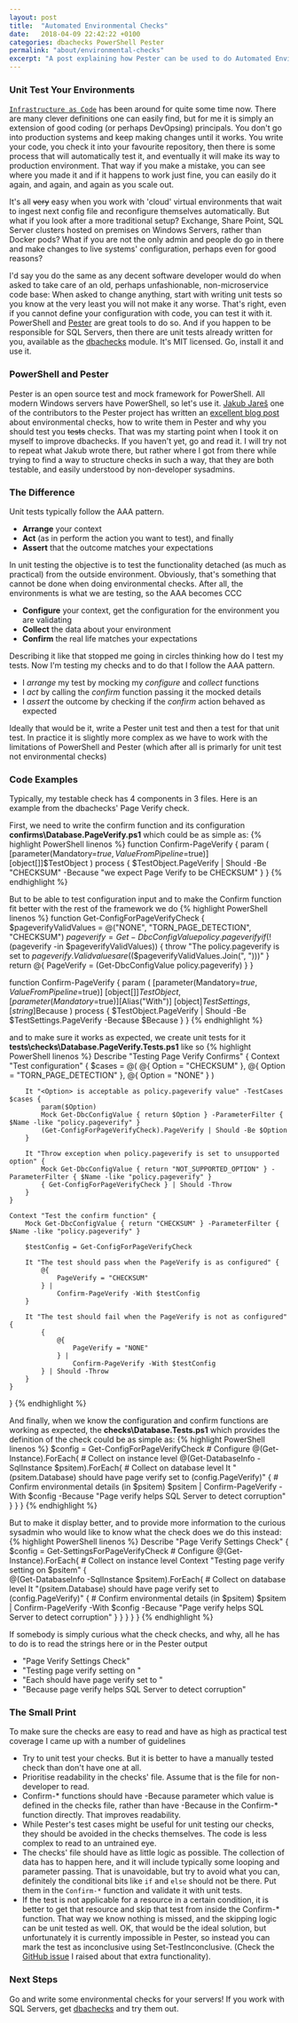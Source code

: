 ```yaml
---
layout: post
title:  "Automated Environmental Checks"
date:   2018-04-09 22:42:22 +0100
categories: dbachecks PowerShell Pester
permalink: "about/environmental-checks"
excerpt: "A post explaining how Pester can be used to do Automated Environmental Checks, and how to unit test your checks."
---
```


### Unit Test Your Environments

[`Infrastructure as Code`](https://en.wikipedia.org/wiki/Infrastructure_as_Code) has been around for quite some time now. There are many clever definitions one can easily find, but for me it is simply an extension of good coding (or perhaps DevOpsing) principals. You don't go into production systems and keep making changes until it works. You write your code, you check it into your favourite repository, then there is some process that will automatically test it, and eventually it will make its way to production environment. That way if you make a mistake, you can see where you made it and if it happens to work just fine, you can easily do it again, and again, and again as you scale out. 

It's all ~~very~~ easy when you work with 'cloud' virtual environments that wait to ingest next config file and reconfigure themselves automatically. But what if you look after a more traditional setup? Exchange, Share Point, SQL Server clusters hosted on premises on Windows Servers, rather than Docker pods? What if you are not the only admin and people do go in there and make changes to live systems' configuration, perhaps even for good reasons? 

I'd say you do the same as any decent software developer would do when asked to take care of an old, perhaps unfashionable, non-microservice code base: When asked to change anything, start with writing unit tests so you know at the very least you will not make it any worse. That's right, even if you cannot define your configuration with code, you can test it with it. PowerShell and [Pester](https://github.com/pester/Pester) are great tools to do so. And if you happen to be responsible for SQL Servers, then there are unit tests already written for you, available as the [dbachecks](https://dbachecks.io) module. It's MIT licensed. Go, install it and use it. 

### PowerShell and Pester

Pester is an open source test and mock framework for PowerShell. All modern Windows servers have PowerShell, so let's use it. [Jakub Jareš](http://jakubjares.com) one of the contributors to the Pester project has written an [excellent blog post](http://jakubjares.com/2017/12/07/testing-your-environment-tests/) about environmental checks, how to write them in Pester and why you should test you ~~tests~~ checks. That was my starting point when I took it on myself to improve dbachecks. If you haven't yet, go and read it. I will try not to repeat what Jakub wrote there, but rather where I got from there while trying to find a way to structure checks in such a way, that they are both testable, and easily understood by non-developer sysadmins. 

### The Difference 

Unit tests typically follow the AAA pattern. 
* **Arrange** your context
* **Act** (as in perform the action you want to test), and finally 
* **Assert** that the outcome matches your expectations

In unit testing the objective is to test the functionality detached (as much as practical) from the outside environment. Obviously, that's something that cannot be done when doing environmental checks. After all, the environments is what we are testing, so the AAA becomes CCC
* **Configure** your context, get the configuration for the environment you are validating
* **Collect** the data about your environment
* **Confirm** the real life matches your expectations

Describing it like that stopped me going in circles thinking how do I test my tests. Now I'm testing my checks and to do that I follow the AAA pattern. 
* I *arrange* my test by mocking my *configure* and *collect* functions
* I *act* by calling the *confirm* function passing it the mocked details
* I *assert* the outcome by checking if the *confirm* action behaved as expected

Ideally that would be it, write a Pester unit test and then a test for that unit test. In practice it is slightly more complex as we have to work with the limitations of PowerShell and Pester (which after all is primarly for unit test not environmental checks)

### Code Examples

Typically, my testable check has 4 components in 3 files. Here is an example from the dbachecks' Page Verify check.

First, we need to write the confirm function and its configuration 
**confirms\Database.PageVerify.ps1** which could be as simple as:
{% highlight PowerShell linenos %}
function Confirm-PageVerify {
    param (
        [parameter(Mandatory=$true,ValueFromPipeline=$true)]
        [object[]]$TestObject
    )
    process {
        $TestObject.PageVerify | Should -Be "CHECKSUM" -Because "we expect Page Verify to be CHECKSUM"
    }
}
{% endhighlight %}

But to be able to test configuration input and to make the Confirm function fit better with the rest of the framework we do
{% highlight PowerShell linenos %}
function Get-ConfigForPageVerifyCheck {
    $pageverifyValidValues = @("NONE", "TORN_PAGE_DETECTION", "CHECKSUM")
    $pageverify = Get-DbcConfigValue policy.pageverify
    if (!($pageverify -in $pageverifyValidValues)) {
        throw "The policy.pageverify is set to $pageverify. Valid values are ($($pageverifyValidValues.Join(", ")))"
    }
    return @{
        PageVerify = (Get-DbcConfigValue policy.pageverify)
    }
}

function Confirm-PageVerify {
    param (
        [parameter(Mandatory=$true,ValueFromPipeline=$true)]
        [object[]]$TestObject, 
        [parameter(Mandatory=$true)][Alias("With")]
        [object]$TestSettings,
        [string]$Because
    )
    process {
        $TestObject.PageVerify | Should -Be $TestSettings.PageVerify -Because $Because
    }
}
{% endhighlight %}

and to make sure it works as expected, we create unit tests for it 
**tests\checks\Database.PageVerify.Tests.ps1** like so
{% highlight PowerShell linenos %}
Describe "Testing Page Verify Confirms" {
    Context "Test configuration" {
        $cases = @(
            @{ Option = "CHECKSUM" },
            @{ Option = "TORN_PAGE_DETECTION" },
            @{ Option = "NONE" }
        )

        It "<Option> is acceptable as policy.pageverify value" -TestCases $cases {
            param($Option) 
            Mock Get-DbcConfigValue { return $Option } -ParameterFilter { $Name -like "policy.pageverify" }
            (Get-ConfigForPageVerifyCheck).PageVerify | Should -Be $Option
        }
        
        It "Throw exception when policy.pageverify is set to unsupported option" {
            Mock Get-DbcConfigValue { return "NOT_SUPPORTED_OPTION" } -ParameterFilter { $Name -like "policy.pageverify" }
            { Get-ConfigForPageVerifyCheck } | Should -Throw 
        }
    }

    Context "Test the confirm function" {
        Mock Get-DbcConfigValue { return "CHECKSUM" } -ParameterFilter { $Name -like "policy.pageverify" }

        $testConfig = Get-ConfigForPageVerifyCheck 

        It "The test should pass when the PageVerify is as configured" {
            @{
                PageVerify = "CHECKSUM"
            } | 
                Confirm-PageVerify -With $testConfig 
        }

        It "The test should fail when the PageVerify is not as configured" {
            {
                @{
                    PageVerify = "NONE"
                } | 
                    Confirm-PageVerify -With $testConfig
            } | Should -Throw 
        }
    }
}
{% endhighlight %}

And finally, when we know the configuration and confirm functions are working as expected, the **checks\Database.Tests.ps1** which provides the definition of the check could be as simple as:
{% highlight PowerShell linenos %}
$config = Get-ConfigForPageVerifyCheck                  # Configure
@(Get-Instance).ForEach{                                # Collect on instance level
    @(Get-DatabaseInfo -SqlInstance $psitem).ForEach{   # Collect on database level
        It "$($psitem.Database) should have page verify set to $($config.PageVerify)" {
            # Confirm environmental details (in $psitem)
            $psitem | Confirm-PageVerify -With $config -Because "Page verify helps SQL Server to detect corruption"
        }
    }
}
{% endhighlight %}

But to make it display better, and to provide more information to the curious sysadmin who would like to know what the check does we do this instead:
{% highlight PowerShell linenos %}
Describe "Page Verify Settings Check" {
    $config = Get-SettingsForPageVerifyCheck                    # Configure
    @(Get-Instance).ForEach{                                    # Collect on instance level
        Context "Testing page verify setting on $psitem" {          
            @(Get-DatabaseInfo -SqlInstance $psitem).ForEach{   # Collect on database level
                It "$($psitem.Database) should have page verify set to $($config.PageVerify)" {
                    # Confirm environmental details (in $psitem)
                    $psitem | Confirm-PageVerify -With $config -Because "Page verify helps SQL Server to detect corruption"
                }
            }
        }
    }
}
{% endhighlight %}

If somebody is simply curious what the check checks, and why, all he has to do is to read the strings here or in the Pester output
* "Page Verify Settings Check"
* "Testing page verify setting on <your instance here>"
* "Each <Database> should have page verify set to <Expected Value>"
* "Because page verify helps SQL Server to detect corruption"

### The Small Print

To make sure the checks are easy to read and have as high as practical test coverage I came up with a number of guidelines 

* Try to unit test your checks. But it is better to have a manually tested check than don't have one at all.
* Prioritise readability in the checks' file. Assume that is the file for non-developer to read.
* Confirm-* functions should have -Because parameter which value is defined in the checks file, rather than have -Because in the Confirm-* function directly. That improves readability.
* While Pester's test cases might be useful for unit testing our checks, they should be avoided in the checks themselves. The code is less complex to read to an untrained eye.
* The checks' file should have as little logic as possible. The collection of data has to happen here, and it will include typically some looping and parameter passing. That is unavoidable, but try to avoid what you can, definitely the conditional bits like `if` and `else` should not be there. Put them in the `Confirm-*` function and validate it with unit tests. 
* If the test is not applicable for a resource in a certain condition, it is better to get that resource and skip that test from inside the Confirm-* function. That way we know nothing is missed, and the skipping logic can be unit tested as well. OK, that would be the ideal solution, but unfortunately it is currently impossible in Pester, so instead you can mark the test as inconclusive using Set-TestInconclusive. (Check the [GitHub issue](https://github.com/pester/Pester/issues/1022) I raised about that extra functionality).

### Next Steps

Go and write some environmental checks for your servers!
If you work with SQL Servers, get [dbachecks](https://dbachecks.io) and try them out. 
